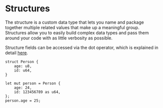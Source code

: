 # Structures

The structure is a custom data type that lets you name and package together
multiple related values that make up a meaningful group. Structures allow you
to easily build complex data types and pass them around your code with as little
verbosity as possible.

Structure fields can be accessed via the dot operator, which is explained in
detail [here](../../05-operators/05-access.md).

```rust,no_run,noplaypen
struct Person {
    age: u8,
    id: u64,
}

let mut person = Person {
    age: 24,
    id: 123456789 as u64,
};
person.age = 25;
```
